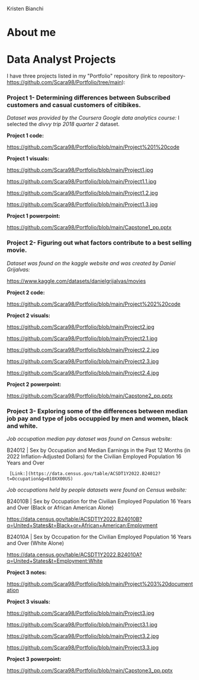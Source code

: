 Kristen Bianchi
# About me
# Data Analyst Projects
I have three projects listed in my "Portfolio" repository (link to repository- https://github.com/Scara98/Portfolio/tree/main):

### **Project 1**- Determining differences between Subscribed customers and casual customers of citibikes. 

  *Dataset was provided by the Coursera Google data analytics course:* I selected the *divvy trip 2018 quarter 2* dataset.

  
  **Project 1 code:**
  
  https://github.com/Scara98/Portfolio/blob/main/Project%201%20code
 
  **Project 1 visuals:**
   
   https://github.com/Scara98/Portfolio/blob/main/Project1.jpg
   
   https://github.com/Scara98/Portfolio/blob/main/Project1.1.jpg
   
   https://github.com/Scara98/Portfolio/blob/main/Project1.2.jpg
   
   https://github.com/Scara98/Portfolio/blob/main/Project1.3.jpg
  
  **Project 1 powerpoint:** 
  
  https://github.com/Scara98/Portfolio/blob/main/Capstone1_pp.pptx

### **Project 2**- Figuring out what factors contribute to a best selling movie.

  *Dataset was found on the kaggle website and was created by Daniel Grijalvas:* 
  
  https://www.kaggle.com/datasets/danielgrijalvas/movies

 
  **Project 2 code:** 
  
  https://github.com/Scara98/Portfolio/blob/main/Project%202%20code
  
  **Project 2 visuals:**
  
   https://github.com/Scara98/Portfolio/blob/main/Project2.jpg
  
   https://github.com/Scara98/Portfolio/blob/main/Project2.1.jpg
   
   https://github.com/Scara98/Portfolio/blob/main/Project2.2.jpg
   
   https://github.com/Scara98/Portfolio/blob/main/Project2.3.jpg
   
   https://github.com/Scara98/Portfolio/blob/main/Project2.4.jpg
 
 **Project 2 powerpoint:** 
 
 https://github.com/Scara98/Portfolio/blob/main/Capstone2_pp.pptx

### **Project 3**- Exploring some of the differences between median job pay and type of jobs occuppied by men and women, black and white.
 
  *Job occupation median pay dataset was found on Census website:* 
  
   B24012 | Sex by Occupation and Median Earnings in the Past 12 Months (in 2022 Inflation-Adjusted Dollars) for the Civilian Employed Population 16 Years and Over
   
     [Link:](https://data.census.gov/table/ACSDT1Y2022.B24012?t=Occupation&g=010XX00US)
  
  *Job occupations held by people datasets were found on Census website:*
  
   B24010B | Sex by Occupation for the Civilian Employed Population 16 Years and Over (Black or African American Alone)
  
   https://data.census.gov/table/ACSDT1Y2022.B24010B?q=United+States&t=Black+or+African+American:Employment
    
   B24010A | Sex by Occupation for the Civilian Employed Population 16 Years and Over (White Alone)
  
   https://data.census.gov/table/ACSDT1Y2022.B24010A?q=United+States&t=Employment:White

   
   **Project 3 notes:** 
   
   https://github.com/Scara98/Portfolio/blob/main/Project%203%20documentation
   
   **Project 3 visuals:**
    
   https://github.com/Scara98/Portfolio/blob/main/Project3.jpg
    
   https://github.com/Scara98/Portfolio/blob/main/Project3.1.jpg
    
   https://github.com/Scara98/Portfolio/blob/main/Project3.2.jpg
    
   https://github.com/Scara98/Portfolio/blob/main/Project3.3.jpg
   
   **Project 3 powerpoint:** 
   
   https://github.com/Scara98/Portfolio/blob/main/Capstone3_pp.pptx




